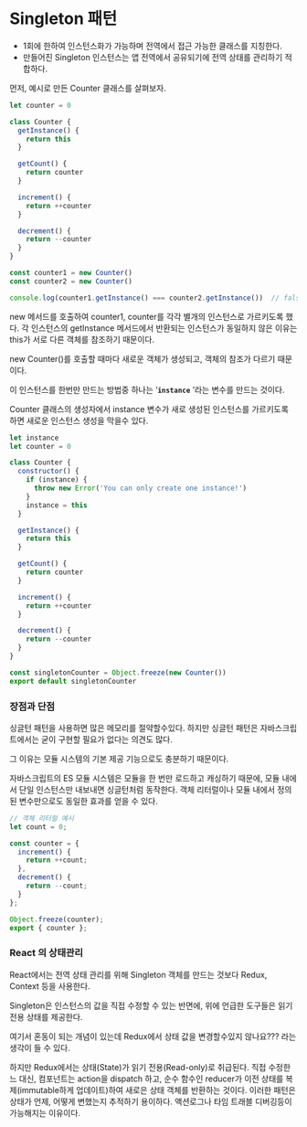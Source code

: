 # Singleton 패턴

- 1회에 한하여 인스턴스화가 가능하며 전역에서 접근 가능한 클래스를 지칭한다.
- 만들어진 Singleton 인스턴스는 앱 전역에서 공유되기에 전역 상태를 관리하기 적합하다.

먼저, 예시로 만든 Counter 클래스를 살펴보자.

```jsx
let counter = 0

class Counter {
  getInstance() {
    return this
  }

  getCount() {
    return counter
  }

  increment() {
    return ++counter
  }

  decrement() {
    return --counter
  }
}

const counter1 = new Counter()
const counter2 = new Counter()

console.log(counter1.getInstance() === counter2.getInstance())  // false
```

new 메서드를 호출하여 counter1, counter를 각각 별개의 인스턴스로 가르키도록 했다. 각 인스턴스의 getInstance 메서드에서 반환되는 인스턴스가 동일하지 않은 이유는 this가 서로 다른 객체를 참조하기 때문이다.

new Counter()를 호출할 때마다 새로운 객체가 생성되고, 객체의 참조가 다르기 때문이다.

이 인스턴스를 한번만 만드는 방법중 하나는 ‘**`instance`** ’라는 변수를 만드는 것이다.

Counter 클래스의 생성자에서 instance 변수가 새로 생성된 인스턴스를 가르키도록 하면 새로운 인스턴스 생성을 막을수 있다. 

```jsx
let instance
let counter = 0

class Counter {
  constructor() {
    if (instance) {
      throw new Error('You can only create one instance!')
    }
    instance = this
  }

  getInstance() {
    return this
  }

  getCount() {
    return counter
  }

  increment() {
    return ++counter
  }

  decrement() {
    return --counter
  }
}

const singletonCounter = Object.freeze(new Counter())
export default singletonCounter
```

### 장점과 단점

싱글턴 패턴을 사용하면 많은 메모리를 절약할수있다. 하지만 싱글턴 패턴은 자바스크립트에서는 굳이 구현할 필요가 없다는 의견도 많다. 

그 이유는 모듈 시스템의 기본 제공 기능으로도 충분하기 때문이다.

자바스크립트의 ES 모듈 시스템은 모듈을 한 번만 로드하고 캐싱하기 때문에, 모듈 내에서 단일 인스턴스만 내보내면 싱글턴처럼 동작한다. 객체 리터럴이나 모듈 내에서 정의된 변수만으로도 동일한 효과를 얻을 수 있다.

```jsx
// 객체 리터럴 예시
let count = 0;

const counter = {
  increment() {
    return ++count;
  },
  decrement() {
    return --count;
  }
};

Object.freeze(counter);
export { counter };

```

### React 의 상태관리

React에서는 전역 상태 관리를 위해 Singleton 객체를 만드는 것보다 Redux, Context 등을 사용한다. 

Singleton은 인스턴스의 값을 직접 수정할 수 있는 반면에, 위에 언급한 도구들은 읽기 전용 상태를 제공한다.  

여기서 혼동이 되는 개념이 있는데 Redux에서 상태 값을 변경할수있지 않나요??? 라는 생각이 들 수 있다.

하지만 Redux에서는 상태(State)가 읽기 전용(Read-only)로 취급된다. 직접 수정한느 대신, 컴포넌트는 action을 dispatch 하고, 순수 함수인 reducer가 이전 상태를 복제(immutable하게 업데이트)하여 새로은 상태 객체를 반환하는 것이다. 이러한 패턴은 상태가 언제, 어떻게 변했는지 추적하기 용이하다.  액션로그나 타임 트래블 디버깅등이 가능해지는 이유이다.